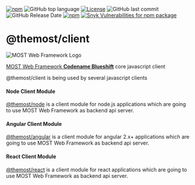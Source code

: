 [![npm](https://img.shields.io/npm/v/@themost%2Fclient.svg)](https://www.npmjs.com/package/@themost%2Fclient)
![GitHub top language](https://img.shields.io/github/languages/top/themost-framework/client)
[![License](https://img.shields.io/npm/l/@themost/client)](https://github.com/themost-framework/themost-client/blob/master/LICENSE)
![GitHub last commit](https://img.shields.io/github/last-commit/themost-framework/client)
![GitHub Release Date](https://img.shields.io/github/release-date/themost-framework/client)
[![npm](https://img.shields.io/npm/dw/@themost/client)](https://www.npmjs.com/package/@themost%2Fclient)
[![Snyk Vulnerabilities for npm package](https://img.shields.io/snyk/vulnerabilities/npm/@themost/client)](https://snyk.io/vuln/npm:%40themost%2Fclient)

# @themost/client

![MOST Web Framework Logo](https://www.themost.io/assets/images/most_logo_sw_240.png)

[MOST Web Framework **Codename Blueshift**](https://github.com/themost-framework/themost) core javascript client

@themost/client is being used by several javascript clients

#### Node Client Module

[@themost/node](https://github.com/themost-framework/node) is a client module for node.js applications which are going to use MOST Web Framework as backend api server.

#### Angular Client Module

[@themost/angular](https://github.com/themost-framework/angular) is a client module for angular 2.x+ applications which are going to use MOST Web Framework as backend api server.

#### React Client Module

[@themost/react](https://github.com/themost-framework/react) is a client module for react applications which are going to use MOST Web Framework as backend api server.
